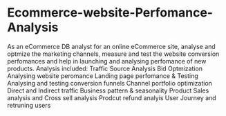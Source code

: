 # Ecommerce-website-Perfomance-Analysis
As an eCommerce DB analyst for an online eCommerce site, analyse and optmize the marketing channels, measure and test the website conversion perfomances and help in launching and analysing perfomance of new products.
Analysis included: 
Traffic Source Analysis
Bid Optmization
Analysing website peromance
Landing page perfomance & Testing
Analysing and testing conversion funnels
Channel portfolio optimization
Direct and Indirect traffic
Business pattern & seasonality
Product Sales analysis and Cross sell analysis
Prodcut refund analyis
User Journey and retruning users
